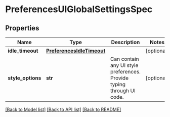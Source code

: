 # PreferencesUIGlobalSettingsSpec

## Properties
Name | Type | Description | Notes
------------ | ------------- | ------------- | -------------
**idle_timeout** | [**PreferencesIdleTimeout**](PreferencesIdleTimeout.md) |  | [optional] 
**style_options** | **str** | Can contain any UI style preferences. Provide typing through UI code. | [optional] 

[[Back to Model list]](../README.md#documentation-for-models) [[Back to API list]](../README.md#documentation-for-api-endpoints) [[Back to README]](../README.md)


